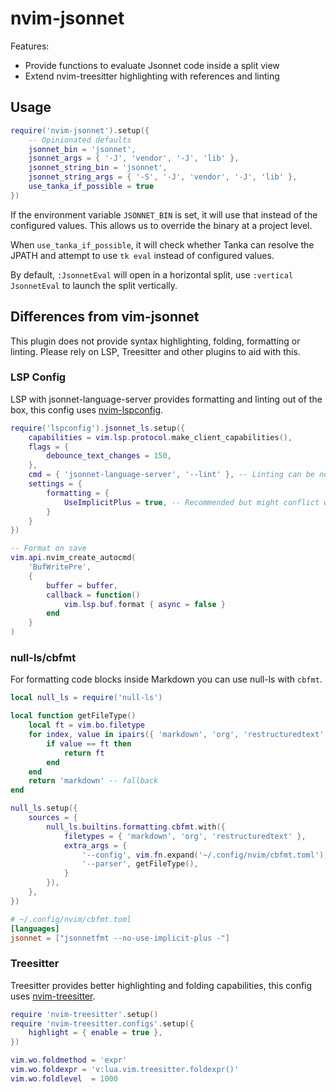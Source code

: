 # nvim-jsonnet

Features:
* Provide functions to evaluate Jsonnet code inside a split view
* Extend nvim-treesitter highlighting with references and linting

## Usage

```lua
require('nvim-jsonnet').setup({
    -- Opinionated defaults
    jsonnet_bin = 'jsonnet',
    jsonnet_args = { '-J', 'vendor', '-J', 'lib' },
    jsonnet_string_bin = 'jsonnet',
    jsonnet_string_args = { '-S', '-J', 'vendor', '-J', 'lib' },
    use_tanka_if_possible = true
})
```

If the environment variable `JSONNET_BIN` is set, it will use that instead of the configured values. This allows us to override the binary at a project level.

When `use_tanka_if_possible`, it will check whether Tanka can resolve the JPATH and attempt to use `tk eval` instead of configured values.

By default, `:JsonnetEval` will open in a horizontal split, use `:vertical JsonnetEval` to launch the split vertically.

## Differences from vim-jsonnet

This plugin does not provide syntax highlighting, folding, formatting or linting. Please rely on LSP, Treesitter and other plugins to aid with this.

### LSP Config

LSP with jsonnet-language-server provides formatting and linting out of the box, this config uses [nvim-lspconfig](https://github.com/neovim/nvim-lspconfig/).

```lua
require('lspconfig').jsonnet_ls.setup({
    capabilities = vim.lsp.protocol.make_client_capabilities(),
    flags = {
        debounce_text_changes = 150,
    },
    cmd = { 'jsonnet-language-server', '--lint' }, -- Linting can be noisy
    settings = {
        formatting = {
            UseImplicitPlus = true, -- Recommended but might conflict with project-level jsonnetfmt settings
        }
    }
})

-- Format on save
vim.api.nvim_create_autocmd(
    'BufWritePre',
    {
        buffer = buffer,
        callback = function()
            vim.lsp.buf.format { async = false }
        end
    }
)
```

### null-ls/cbfmt

For formatting code blocks inside Markdown you can use null-ls with `cbfmt`.

```lua
local null_ls = require('null-ls')

local function getFileType()
    local ft = vim.bo.filetype
    for index, value in ipairs({ 'markdown', 'org', 'restructuredtext' }) do
        if value == ft then
            return ft
        end
    end
    return 'markdown' -- fallback
end

null_ls.setup({
    sources = {
        null_ls.builtins.formatting.cbfmt.with({
            filetypes = { 'markdown', 'org', 'restructuredtext' },
            extra_args = {
                '--config', vim.fn.expand('~/.config/nvim/cbfmt.toml'),
                '--parser', getFileType(),
            }
        }),
    },
})
```

```toml
# ~/.config/nvim/cbfmt.toml
[languages]
jsonnet = ["jsonnetfmt --no-use-implicit-plus -"]
```

### Treesitter

Treesitter provides better highlighting and folding capabilities, this config uses [nvim-treesitter](https://github.com/nvim-treesitter/nvim-treesitter).

```lua
require 'nvim-treesitter'.setup()
require 'nvim-treesitter.configs'.setup({
    highlight = { enable = true },
})

vim.wo.foldmethod = 'expr'
vim.wo.foldexpr = 'v:lua.vim.treesitter.foldexpr()'
vim.wo.foldlevel  = 1000
```
